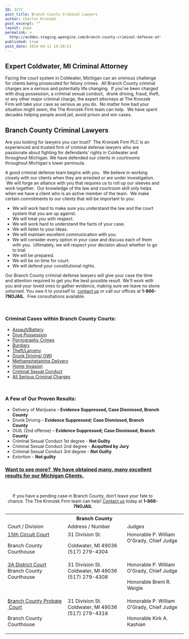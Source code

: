 ```yaml
---
ID: 3272
post_title: Branch County Criminal Lawyers
author: Charles Kronzek
post_excerpt: ""
layout: page
permalink: >
  http://acddev.staging.wpengine.com/branch-county-criminal-defense-attorneys-coldwater-mich-criminal-lawyer.html
published: true
post_date: 2014-04-11 14:30:51
---
```

<h2>Expert Coldwater, MI Criminal Attorney</h2>
Facing the court system in Coldwater, Michigan can an ominous challenge for clients being prosecuted for felony crimes.  All Branch County criminal charges are a serious and potentially life changing.  If you've been charged with drug possession, a criminal sexual conduct,  drunk driving, fraud, theft, or any other major criminal charge, the expert attorneys at The Kronzek Firm will take your case as serious as you do.  No matter how bad your situation might seem, the The Kronzek Firm team can help.  We have spent decades helping people avoid jail, avoid prison and win cases.
<h2>Branch County Criminal Lawyers</h2>
Are you looking for lawyers you can trust?  The Kronzek Firm PLC is an experienced and trusted firm of criminal defense lawyers who are passionate about fighting for defendants' rights in Coldwater and throughout Michigan. We have defended our clients in courtrooms throughout Michigan's lower peninsula.

A good criminal defense team begins with you.  We believe in working closely with our clients when they are arrested or are under investigation.  We will forge an alliance with you that requires us to roll up our sleeves and work together.  Our knowledge of the law and courtroom skill only helps when we have a client who is an active member of the team.  We make certain commitments to our clients that will be important to you:
<ul>
	<li>We will work hard to make sure you understand the law and the court system that you are up against.</li>
	<li>We will treat you with respect.</li>
	<li>We will work hard to understand the facts of your case.</li>
	<li>We will listen to your ideas.</li>
	<li>We will maintain excellent communication with you.</li>
	<li>We will consider every option in your case and discuss each of them with you.  Ultimately, we will respect your decision about whether to go to trial.</li>
	<li>We will be prepared.</li>
	<li>We will be on time for court.</li>
	<li>We will defend your constitutional rights.</li>
</ul>
Our Branch County criminal defense lawyers will give your case the time and attention required to get you the best possible result. We'll work with you and your loved ones to gather evidence, making sure we leave no stone unturned. You owe it to yourself to  <a href="http://acddev.staging.wpengine.com/contact-us.html">contact us</a> or call our offices at <strong>1-866-7NOJAIL</strong>.  Free consultations available.

&nbsp;
<h3>Criminal Cases within Branch County Courts:</h3>
<ul>
	<li><a href="http://acddev.staging.wpengine.com/assault-charges.html">Assault/Battery</a></li>
	<li><a href="http://acddev.staging.wpengine.com/drug-charges.html">Drug Possession</a></li>
	<li><a title="Michigan CSAM attorneys" href="http://www.sexcrimeattorneys.com/michigan/sex-crimes/child-pornography">Pornography Crimes</a></li>
	<li><a href="http://acddev.staging.wpengine.com/burglary-crimes.html">Burglary</a></li>
	<li><a href="http://acddev.staging.wpengine.com/theft-charges.html">Theft/Larceny</a></li>
	<li><a href="http://acddev.staging.wpengine.com/drunk-driving.html">Drunk Driving/ OWI</a></li>
	<li><a title="Michigan Meth Attorneys" href="http://acddev.staging.wpengine.com/methamphetamine.html">Methamphetamine Delivery</a></li>
	<li><a title="Michigan Home Invasion Attorneys" href="http://acddev.staging.wpengine.com/michigan-home-invasion-attorneys-criminal-defense-lawyers.html">Home Invasion</a></li>
	<li><a href="http://acddev.staging.wpengine.com/sex-crimes.html">Criminal Sexual Conduct</a></li>
	<li><a href="http://acddev.staging.wpengine.com/">All Serious Criminal Charges</a></li>
</ul>
<strong> </strong>
<h3>A Few of Our Proven Results:</h3>
<ul>
	<li>Delivery of Marijuana – <b>Evidence Suppressed, Case Dismissed, Branch County</b></li>
	<li>Drunk Driving – <b>Evidence Suppressed; Case Dismissed, Branch County</b></li>
	<li>OUIL (2nd offense) – <b>Evidence Suppressed; Case Dismissed, Branch County</b></li>
	<li>Criminal Sexual Conduct 1st degree - <strong>Not Guilty</strong></li>
	<li>Criminal Sexual Conduct 2nd degree - <strong>Acquitted by Jury</strong></li>
	<li>Criminal Sexual Conduct 3rd degree - <strong>Not Guilty</strong></li>
	<li>Extortion - <strong>Not guilty</strong></li>
</ul>
<h3><a title="Excellent Results" href="http://acddev.staging.wpengine.com/proven-results.html">Want to see more?  We have obtained many, many excellent results for our Michigan Clients.</a></h3>
&nbsp;
<p style="text-align: center;">If you have a pending case in Branch County, don’t leave your fate to chance. The The Kronzek Firm team can help! <a href="http://acddev.staging.wpengine.com/contact-us.html">Contact us</a> today at <strong>1-866-7NOJAIL</strong></p>
<p style="text-align: center;"></p>

<table class="districts" style="width: 580px !important;" cellspacing="0">
<tbody>
<tr>
<th colspan="3">Branch County</th>
</tr>
<tr class="subjects">
<td width="225">Court / Division</td>
<td width="225">Address / Number</td>
<td width="225">Judges</td>
</tr>
<tr>
<td valign="top"><a href="http://www.countyofbranch.com/departments/7">15th Circuit Court</a>

Branch County Courthouse</td>
<td valign="top">31 Division St.

Coldwater, MI 49036 (517) 279-4304</td>
<td valign="top">Honorable P. William O'Grady, Chief Judge</td>
</tr>
<tr>
<td valign="top"><a href="http://www.countyofbranch.com/departments/13">3A District Court</a>
Branch County Courthouse</td>
<td valign="top">31 Division St.
Coldwater, MI 49036
(517) 279-4308</td>
<td valign="top">Honorable P. William O'Grady, Chief Judge

Honorable Brent R. Weigle</td>
</tr>
<tr>
<td valign="top"><a href="http://www.co.branch.mi.us/departments/24">Branch County Probate  Court</a>

Branch County Courthouse</td>
<td valign="top">31 Division St.
Coldwater, MI 49036 (517) 279-4318</td>
<td valign="top">Honorable P. William O'Grady, Chief Judge

Honorable Kirk A. Kashian</td>
</tr>
</tbody>
</table>